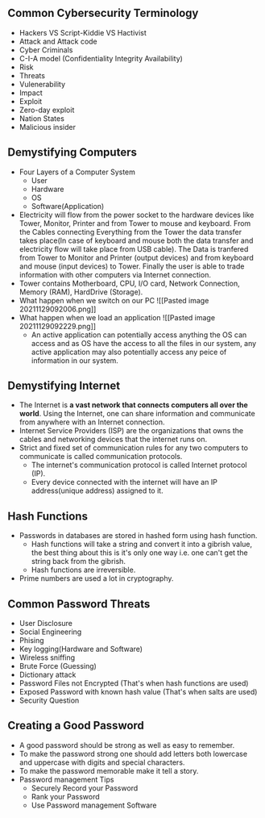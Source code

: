 ## Common Cybersecurity Terminology
- Hackers VS Script-Kiddie VS Hactivist
- Attack and Attack code
- Cyber Criminals
- C-I-A model (Confidentiality Integrity Availability)
- Risk
- Threats
- Vulenerability
- Impact
- Exploit
- Zero-day exploit
- Nation States
- Malicious insider

## Demystifying Computers
- Four Layers of a Computer System
	- User
	- Hardware
	- OS
	- Software(Application)
- Electricity will flow from the power socket to the hardware devices like Tower, Monitor, Printer and from Tower to mouse and keyboard. From the Cables connecting Everything from the Tower the data transfer takes place(In case of keyboard and mouse both the data transfer and electricity flow will take place from USB cable). The Data is tranfered from Tower to Monitor and Printer (output devices) and from keyboard and mouse (input devices) to Tower. Finally the user is able to trade information with other computers via Internet connection.
- Tower contains Motherboard, CPU, I/O card, Network Connection, Memory (RAM), HardDrive (Storage).
- What happen when we switch on our PC
![[Pasted image 20211129092006.png]]
- What happen when we load an application
![[Pasted image 20211129092229.png]]
	- An active application can potentially access anything the OS can access and as OS have the access to all the files in our system, any active application may also potentially access any peice of information in our system.

## Demystifying Internet
- The Internet is **a vast network that connects computers all over the world**. Using the Internet, one can share information and communicate from anywhere with an Internet connection.
- Internet Service Providers (ISP) are the organizations that owns the cables and networking devices that the internet runs on.
- Strict and fixed set of communication rules for any two computers to communicate is called communication protocols.
	- The internet's communication protocol is called Internet protocol (IP).
	- Every device connected with the internet will have an IP address(unique address) assigned to it.

## Hash Functions
- Passwords in databases are stored in hashed form using hash function.
	- Hash functions will take a string and convert it into a gibrish value, the best thing about this is it's only one way i.e. one can't get the string back from the gibrish.
	- Hash functions are irreversible.
- Prime numbers are used a lot in cryptography.

## Common Password Threats
- User Disclosure
- Social Engineering
- Phising
- Key logging(Hardware and Software)
- Wireless sniffing
- Brute Force (Guessing)
- Dictionary attack
- Password Files not Encrypted (That's when hash functions are used)
- Exposed Password with known hash value (That's when salts are used)
- Security Question

## Creating a Good Password
- A good password should be strong as well as easy to remember.
- To make the password strong one should add letters both lowercase and uppercase with digits and special characters.
- To make the password memorable make it tell a story.
- Password management Tips
	- Securely Record your Password
	- Rank your Password
	- Use Password management Software 